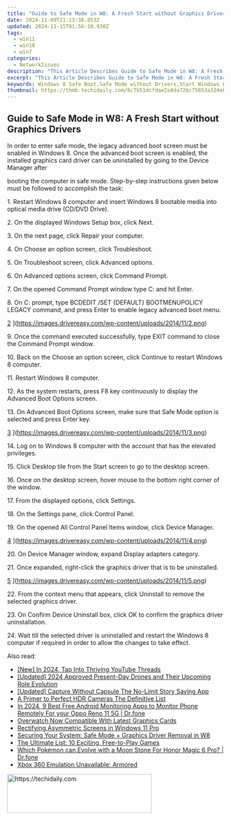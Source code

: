 ```yaml
---
title: "Guide to Safe Mode in W8: A Fresh Start without Graphics Drivers"
date: 2024-11-09T21:13:38.853Z
updated: 2024-11-15T01:56:10.930Z
tags:
  - win11
  - win10
  - win7
categories:
  - NetworkIssues
description: "This Article Describes Guide to Safe Mode in W8: A Fresh Start without Graphics Drivers"
excerpt: "This Article Describes Guide to Safe Mode in W8: A Fresh Start without Graphics Drivers"
keywords: Windows 8 Safe Boot,Safe Mode without Drivers,Start Windows 8 with Minimal Drivers,Safe Mode without Graphics in W8,Boot Windows 8 without Graphics Driver,Windows 8 Safe Startup,Disable Graphics in W8 Safe Boot
thumbnail: https://thmb.techidaily.com/6c7b51dcfdae2a8da726c75853a324eb9a3939b33880d7b4a364119150ff2caf.jpg
---
```


## Guide to Safe Mode in W8: A Fresh Start without Graphics Drivers

 In order to enter safe mode, the legacy advanced boot screen must be enabled in Windows 8\. Once the advanced boot screen is enabled, the installed graphics card driver can be uninstalled by going to the Device Manager after

 booting the computer in safe mode. Step-by-step instructions given below must be followed to accomplish the task:

  1\. Restart Windows 8 computer and insert Windows 8 bootable media into optical media drive (CD/DVD Drive).

  2\. On the displayed Windows Setup box, click Next.

  3\. On the next page, click Repair your computer.

  4\. On Choose an option screen, click Troubleshoot.

  5\. On Troubleshoot screen, click Advanced options.

  6\. On Advanced options screen, click Command Prompt.

  7\. On the opened Command Prompt window type C: and hit Enter.

  8\. On C: prompt, type BCDEDIT /SET {DEFAULT} BOOTMENUPOLICY LEGACY command, and press Enter to enable legacy advanced boot menu.

 [2](https://images.drivereasy.com/wp-content/uploads/2014/11/2.png) ](https://images.drivereasy.com/wp-content/uploads/2014/11/2.png)

 9\. Once the command executed successfully, type EXIT command to close the Command Prompt window.

  10\. Back on the Choose an option screen, click Continue to restart Windows 8 computer.

 11\. Restart Windows 8 computer.

  12\. As the system restarts, press F8 key continuously to display the Advanced Boot Options screen.

  13\. On Advanced Boot Options screen, make sure that Safe Mode option is selected and press Enter key.

 [3](https://images.drivereasy.com/wp-content/uploads/2014/11/3.png) ](https://images.drivereasy.com/wp-content/uploads/2014/11/3.png)

  14\. Log on to Windows 8 computer with the account that has the elevated privileges.

  15\. Click Desktop tile from the Start screen to go to the desktop screen.

  16\. Once on the desktop screen, hover mouse to the bottom right corner of the window.

  17\. From the displayed options, click Settings.

 18\. On the Settings pane, click Control Panel.

  19\. On the opened All Control Panel Items window, click Device Manager.

[4](https://images.drivereasy.com/wp-content/uploads/2014/11/4.png) ](https://images.drivereasy.com/wp-content/uploads/2014/11/4.png)

 20\. On Device Manager window, expand Display adapters category.

  21\. Once expanded, right-click the graphics driver that is to be uninstalled.

[5](https://images.drivereasy.com/wp-content/uploads/2014/11/5.png) ](https://images.drivereasy.com/wp-content/uploads/2014/11/5.png)

 22\. From the context menu that appears, click Uninstall to remove the selected graphics driver.

  23\. On Confirm Device Uninstall box, click OK to confirm the graphics driver uninstallation.

  24\. Wait till the selected driver is uninstalled and restart the Windows 8 computer if required in order to allow the changes to take effect.

<ins class="adsbygoogle"
     style="display:block"
     data-ad-format="autorelaxed"
     data-ad-client="ca-pub-7571918770474297"
     data-ad-slot="1223367746"></ins>

<ins class="adsbygoogle"
     style="display:block"
     data-ad-client="ca-pub-7571918770474297"
     data-ad-slot="8358498916"
     data-ad-format="auto"
     data-full-width-responsive="true"></ins>

<span class="atpl-alsoreadstyle">Also read:</span>
<div><ul>
<li><a href="https://youtube-tips.techidaily.com/n-2024-tap-into-thriving-youtube-threads/"><u>[New] In 2024, Tap Into Thriving YouTube Threads</u></a></li>
<li><a href="https://fox-hovers.techidaily.com/updated-2024-approved-present-day-drones-and-their-upcoming-role-evolution/"><u>[Updated] 2024 Approved Present-Day Drones and Their Upcoming Role Evolution</u></a></li>
<li><a href="https://instagram-video-recordings.techidaily.com/updated-capture-without-capsule-the-no-limit-story-saving-app/"><u>[Updated] Capture Without Capsule The No-Limit Story Saving App</u></a></li>
<li><a href="https://fox-hovers.techidaily.com/a-primer-to-perfect-hdr-cameras-the-definitive-list/"><u>A Primer to Perfect HDR Cameras The Definitive List</u></a></li>
<li><a href="https://android-location.techidaily.com/in-2024-9-best-free-android-monitoring-apps-to-monitor-phone-remotely-for-your-oppo-reno-11-5g-drfone-by-drfone-virtual/"><u>In 2024, 9 Best Free Android Monitoring Apps to Monitor Phone Remotely For your Oppo Reno 11 5G | Dr.fone</u></a></li>
<li><a href="https://network-issues.techidaily.com/overwatch-now-compatible-with-latest-graphics-cards/"><u>Overwatch Now Compatible With Latest Graphics Cards</u></a></li>
<li><a href="https://network-issues.techidaily.com/rectifying-asymmetric-screens-in-windows-11-pro/"><u>Rectifying Asymmetric Screens in Windows 11 Pro</u></a></li>
<li><a href="https://network-issues.techidaily.com/securing-your-system-safe-mode-plus-graphics-driver-removal-in-w8/"><u>Securing Your System: Safe Mode + Graphics Driver Removal in W8</u></a></li>
<li><a href="https://games-able.techidaily.com/the-ultimate-list-10-exciting-free-to-play-games/"><u>The Ultimate List: 10 Exciting, Free-to-Play Games</u></a></li>
<li><a href="https://pokemon-go-android.techidaily.com/which-pokemon-can-evolve-with-a-moon-stone-for-honor-magic-6-pro-drfone-by-drfone-virtual-android/"><u>Which Pokémon can Evolve with a Moon Stone For Honor Magic 6 Pro? | Dr.fone</u></a></li>
<li><a href="https://network-issues.techidaily.com/xbox-360-emulation-unavailable-armored/"><u>Xbox 360 Emulation Unavailable: Armored</u></a></li>
</ul></div>

<!-- affiliate ads begin -->
<a href="https://aligracehair.sjv.io/c/5597632/2135416/19272" target="_top" id="2135416">
  <img src="//a.impactradius-go.com/display-ad/19272-2135416" border="0" alt="https://techidaily.com" width="336" height="90"/>
</a>
<img height="0" width="0" src="https://aligracehair.sjv.io/i/5597632/2135416/19272" style="position:absolute;visibility:hidden;" border="0" />
<!-- affiliate ads end -->


